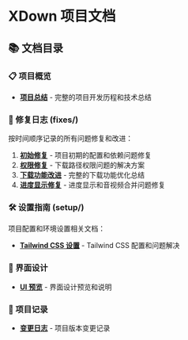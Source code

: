 # XDown 项目文档

## 📚 文档目录

### 📋 项目概览

- **[项目总结](./project-summary.md)** - 完整的项目开发历程和技术总结

### 🔧 修复日志 (fixes/)

按时间顺序记录的所有问题修复和改进：

1. **[初始修复](./fixes/00-initial-fixes.md)** - 项目初期的配置和依赖问题修复
2. **[权限修复](./fixes/01-permission-fix.md)** - 下载路径权限问题的解决方案
3. **[下载功能改进](./fixes/02-download-improvements.md)** - 完整的下载功能优化总结
4. **[进度显示修复](./fixes/03-progress-fix.md)** - 进度显示和音视频合并问题修复

### 🛠️ 设置指南 (setup/)

项目配置和环境设置相关文档：

- **[Tailwind CSS 设置](./setup/tailwind-setup.md)** - Tailwind CSS 配置和问题解决

### 🎨 界面设计

- **[UI 预览](./ui-preview.md)** - 界面设计预览和说明

### 📝 项目记录

- **[变更日志](./changelog.md)** - 项目版本变更记录
